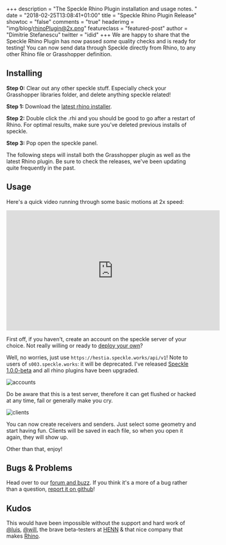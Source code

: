 +++
description = "The Speckle Rhino Plugin installation and usage notes. "
date = "2018-02-25T13:08:41+01:00"
title = "Speckle Rhino Plugin Release"
showtoc = "false"
comments = "true"
headerimg = "img/blog/rhinoPlugin@2x.png"
featureclass = "featured-post"
author = "Dimitrie Stefanescu"
twitter = "idid"
+++
We are happy to share that the Speckle Rhino Plugin has now passed *some* quality checks and is ready for testing! You can now send data through Speckle directly from Rhino, to any other Rhino file or Grasshopper definition.

## Installing

**Step 0:** Clear out any other speckle stuff. Especially check your Grasshopper libraries folder, and delete anything speckle related! 

**Step 1:** Download the [latest rhino installer](https://ci.appveyor.com/api/projects/SpeckleWorks/SpeckleRhino/artifacts/specklerhino.rhi?branch=master&job=Configuration%3DRelease). 

**Step 2:** Double click the .rhi and you should be good to go after a restart of Rhino. For optimal results, make sure you've deleted previous installs of speckle.

**Step 3:** Pop open the speckle panel.

The following steps will install both the Grasshopper plugin as well as the latest Rhino plugin. Be sure to check the releases, we've been updating quite frequently in the past.

## Usage

Here's a quick video running through some basic motions at 2x speed:
<div class='embed-container'><iframe width="560" height="315" src="https://www.youtube.com/embed/D4Bo7u6RtYA?rel=0&amp;showinfo=0" frameborder="0" allow="autoplay; encrypted-media" allowfullscreen></iframe></div>

First off, if you haven't, create an account on the speckle server of your choice. Not really willing or ready to [deploy your own](https://github.com/speckleworks/SpeckleServer)?

Well, no worries, just use `https://hestia.speckle.works/api/v1`! Note to users of `s003.speckle.works`: it will be deprecated. I've released [Speckle 1.0.0-beta](https://speckle.works/log/versionone/) and all rhino plugins have been upgraded.

![accounts](/img/blog/accounts.png)

Do be aware that this is a test server, therefore it can get flushed or hacked at any time, fail or generally make you cry.


![clients](/img/blog/sendreceive.png)

You can now create receivers and senders. Just select some geometry and start having fun. Clients will be saved in each file, so when you open it again, they will show up.

Other than that, enjoy!

## Bugs & Problems
Head over to our [forum and buzz](https://discourse.speckle.works). If you think it's a more of a bug rather than a question, [report it on github](https://github.com/speckleworks/SpeckleRhino/issues)!

## Kudos
This would have been impossible without the support and hard work of [@luis](https://twitter.com/luisfraguada), [@will](https://twitter.com/pearswj), the brave beta-testers at [HENN](http://www.henn.com/en#design) & that nice company that makes [Rhino](https://www.rhino3d.com/).


